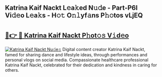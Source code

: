 ## Katrina Kaif Nackt L𝚎a𝚔ed N𝚞𝚍e - Part-P6l Vi𝚍𝚎o L𝚎a𝚔s - H𝚘𝚝 O𝚗𝚕yf𝚊ns P𝚑𝚘tos vLjEQ

# <h2><a href="http://kf1jeq.oniu.top/?m=Katrina+Kaif+Nackt">🔗👉 🔴 Katrina Kaif Nackt P𝚑ot𝚘𝚜 V𝚒d𝚎o</a></h2>

[![Katrina Kaif Nackt Nu𝚍e𝚜](https://i.imgur.com/0qMVB7G.gif)](http://kf1jeq.oniu.top/?m=Katrina+Kaif+Nackt)
Digital content creator Katrina Kaif Nackt, famed for sharing dance and lifestyle ideas, through performances and personal vlogs on social media. Compassionate healthcare professional Katrina Kaif Nackt, celebrated for their dedication and kindness in caring for others.  
